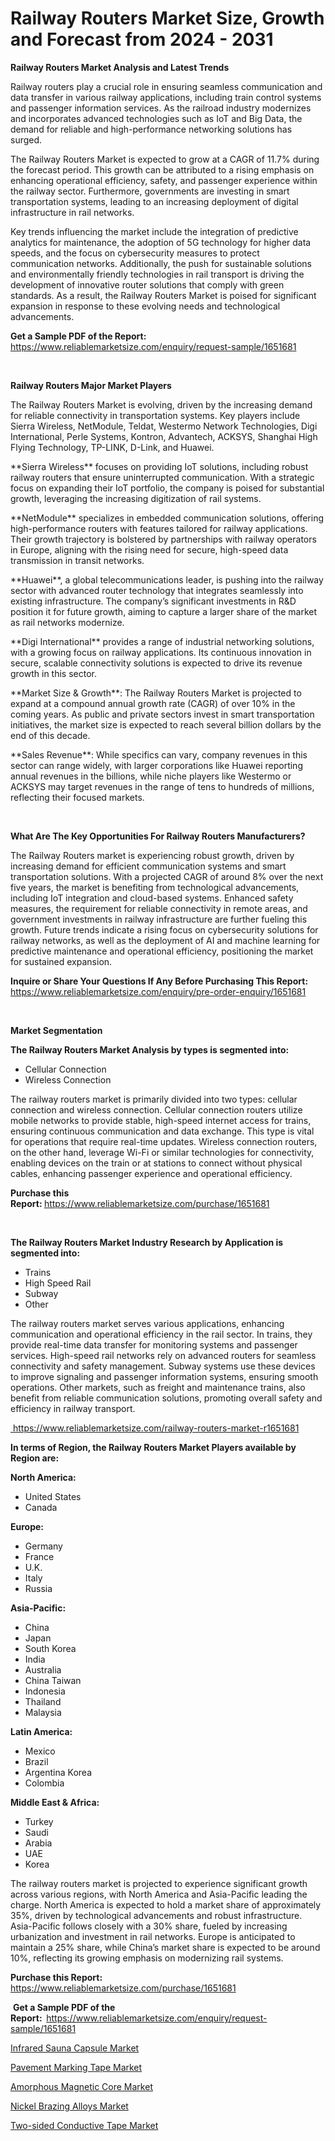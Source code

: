 <p><h1>Railway Routers Market Size, Growth and Forecast from 2024 - 2031</h1></p><p><strong>Railway Routers Market Analysis and Latest Trends</strong></p>
<p><p>Railway routers play a crucial role in ensuring seamless communication and data transfer in various railway applications, including train control systems and passenger information services. As the railroad industry modernizes and incorporates advanced technologies such as IoT and Big Data, the demand for reliable and high-performance networking solutions has surged. </p><p>The Railway Routers Market is expected to grow at a CAGR of 11.7% during the forecast period. This growth can be attributed to a rising emphasis on enhancing operational efficiency, safety, and passenger experience within the railway sector. Furthermore, governments are investing in smart transportation systems, leading to an increasing deployment of digital infrastructure in rail networks.</p><p>Key trends influencing the market include the integration of predictive analytics for maintenance, the adoption of 5G technology for higher data speeds, and the focus on cybersecurity measures to protect communication networks. Additionally, the push for sustainable solutions and environmentally friendly technologies in rail transport is driving the development of innovative router solutions that comply with green standards. As a result, the Railway Routers Market is poised for significant expansion in response to these evolving needs and technological advancements.</p></p>
<p><strong>Get a Sample PDF of the Report:&nbsp;</strong> <a href="https://www.reliablemarketsize.com/enquiry/request-sample/1651681?utm_campaign=1262&utm_medium=2&utm_source=Github&utm_content=ia&utm_term=26092024&utm_id=railway-routers">https://www.reliablemarketsize.com/enquiry/request-sample/1651681</a></p>
<p>&nbsp;</p>
<p><strong>Railway Routers Major Market Players</strong></p>
<p><p>The Railway Routers Market is evolving, driven by the increasing demand for reliable connectivity in transportation systems. Key players include Sierra Wireless, NetModule, Teldat, Westermo Network Technologies, Digi International, Perle Systems, Kontron, Advantech, ACKSYS, Shanghai High Flying Technology, TP-LINK, D-Link, and Huawei.</p><p>**Sierra Wireless** focuses on providing IoT solutions, including robust railway routers that ensure uninterrupted communication. With a strategic focus on expanding their IoT portfolio, the company is poised for substantial growth, leveraging the increasing digitization of rail systems.</p><p>**NetModule** specializes in embedded communication solutions, offering high-performance routers with features tailored for railway applications. Their growth trajectory is bolstered by partnerships with railway operators in Europe, aligning with the rising need for secure, high-speed data transmission in transit networks.</p><p>**Huawei**, a global telecommunications leader, is pushing into the railway sector with advanced router technology that integrates seamlessly into existing infrastructure. The company’s significant investments in R&D position it for future growth, aiming to capture a larger share of the market as rail networks modernize.</p><p>**Digi International** provides a range of industrial networking solutions, with a growing focus on railway applications. Its continuous innovation in secure, scalable connectivity solutions is expected to drive its revenue growth in this sector.</p><p>**Market Size & Growth**: The Railway Routers Market is projected to expand at a compound annual growth rate (CAGR) of over 10% in the coming years. As public and private sectors invest in smart transportation initiatives, the market size is expected to reach several billion dollars by the end of this decade.</p><p>**Sales Revenue**: While specifics can vary, company revenues in this sector can range widely, with larger corporations like Huawei reporting annual revenues in the billions, while niche players like Westermo or ACKSYS may target revenues in the range of tens to hundreds of millions, reflecting their focused markets.</p></p>
<p>&nbsp;</p>
<p><strong>What Are The Key Opportunities For Railway Routers Manufacturers?</strong></p>
<p><p>The Railway Routers market is experiencing robust growth, driven by increasing demand for efficient communication systems and smart transportation solutions. With a projected CAGR of around 8% over the next five years, the market is benefiting from technological advancements, including IoT integration and cloud-based systems. Enhanced safety measures, the requirement for reliable connectivity in remote areas, and government investments in railway infrastructure are further fueling this growth. Future trends indicate a rising focus on cybersecurity solutions for railway networks, as well as the deployment of AI and machine learning for predictive maintenance and operational efficiency, positioning the market for sustained expansion.</p></p>
<p><strong>Inquire or Share Your Questions If Any Before Purchasing This Report:</strong> <a href="https://www.reliablemarketsize.com/enquiry/pre-order-enquiry/1651681?utm_campaign=1262&utm_medium=2&utm_source=Github&utm_content=ia&utm_term=26092024&utm_id=railway-routers">https://www.reliablemarketsize.com/enquiry/pre-order-enquiry/1651681</a></p>
<p>&nbsp;</p>
<p><strong>Market Segmentation</strong></p>
<p><strong>The Railway Routers Market Analysis by types is segmented into:</strong></p>
<p><ul><li>Cellular Connection</li><li>Wireless Connection</li></ul></p>
<p><p>The railway routers market is primarily divided into two types: cellular connection and wireless connection. Cellular connection routers utilize mobile networks to provide stable, high-speed internet access for trains, ensuring continuous communication and data exchange. This type is vital for operations that require real-time updates. Wireless connection routers, on the other hand, leverage Wi-Fi or similar technologies for connectivity, enabling devices on the train or at stations to connect without physical cables, enhancing passenger experience and operational efficiency.</p></p>
<p><strong>Purchase this Report:&nbsp;</strong><a href="https://www.reliablemarketsize.com/purchase/1651681?utm_campaign=1262&utm_medium=2&utm_source=Github&utm_content=ia&utm_term=26092024&utm_id=railway-routers">https://www.reliablemarketsize.com/purchase/1651681</a></p>
<p>&nbsp;</p>
<p><strong>The Railway Routers Market Industry Research by Application is segmented into:</strong></p>
<p><ul><li>Trains</li><li>High Speed Rail</li><li>Subway</li><li>Other</li></ul></p>
<p><p>The railway routers market serves various applications, enhancing communication and operational efficiency in the rail sector. In trains, they provide real-time data transfer for monitoring systems and passenger services. High-speed rail networks rely on advanced routers for seamless connectivity and safety management. Subway systems use these devices to improve signaling and passenger information systems, ensuring smooth operations. Other markets, such as freight and maintenance trains, also benefit from reliable communication solutions, promoting overall safety and efficiency in railway transport.</p></p>
<p><a href="https://www.reliablemarketsize.com/railway-routers-market-r1651681?utm_campaign=1262&utm_medium=2&utm_source=Github&utm_content=ia&utm_term=26092024&utm_id=railway-routers">&nbsp;https://www.reliablemarketsize.com/railway-routers-market-r1651681</a></p>
<p><strong>In terms of Region, the Railway Routers Market Players available by Region are:</strong></p>
<p>
    <p> <strong> North America: </strong>
        <ul>
            <li>United States</li>
            <li>Canada</li>
        </ul>
        </p> 
    <p> <strong> Europe: </strong>
        <ul>
            <li>Germany</li>
            <li>France</li>
            <li>U.K.</li>
            <li>Italy</li>
            <li>Russia</li>
        </ul>
        </p> 
    <p> <strong> Asia-Pacific: </strong>
        <ul>
            <li>China</li>
            <li>Japan</li>
            <li>South Korea</li>
            <li>India</li>
            <li>Australia</li>
            <li>China Taiwan</li>
            <li>Indonesia</li>
            <li>Thailand</li>
            <li>Malaysia</li>
        </ul>
        </p> 
    <p> <strong> Latin America: </strong>
        <ul>
            <li>Mexico</li>
            <li>Brazil</li>
            <li>Argentina Korea</li>
            <li>Colombia</li>
        </ul>
        </p> 
    <p> <strong> Middle East & Africa: </strong>
        <ul>
            <li>Turkey</li>
            <li>Saudi</li>
            <li>Arabia</li>
            <li>UAE</li>
            <li>Korea</li>
        </ul>
    </p>
    </p>
<p><p>The railway routers market is projected to experience significant growth across various regions, with North America and Asia-Pacific leading the charge. North America is expected to hold a market share of approximately 35%, driven by technological advancements and robust infrastructure. Asia-Pacific follows closely with a 30% share, fueled by increasing urbanization and investment in rail networks. Europe is anticipated to maintain a 25% share, while China’s market share is expected to be around 10%, reflecting its growing emphasis on modernizing rail systems.</p></p>
<p><strong>Purchase this Report: </strong><a href="https://www.reliablemarketsize.com/purchase/1651681?utm_campaign=1262&utm_medium=2&utm_source=Github&utm_content=ia&utm_term=26092024&utm_id=railway-routers">https://www.reliablemarketsize.com/purchase/1651681</a></p>
<p>&nbsp;<strong>Get a Sample PDF of the Report:&nbsp;&nbsp;</strong><a href="https://www.reliablemarketsize.com/enquiry/request-sample/1651681?utm_campaign=1262&utm_medium=2&utm_source=Github&utm_content=ia&utm_term=26092024&utm_id=railway-routers">https://www.reliablemarketsize.com/enquiry/request-sample/1651681</a></p>
<p><strong></strong></p>
<p><p><a href="https://issuu.com/reportprime-2/docs/infrared-sauna-capsule-market-size-_ea9a9ed40e5ef0?utm_campaign=1262&utm_medium=2&utm_source=Github&utm_content=ia&utm_term=26092024&utm_id=railway-routers">Infrared Sauna Capsule Market</a></p><p><a href="https://issuu.com/reportprime-2/docs/pavement-marking-tape-market-size-2_e67afeae4d022f?utm_campaign=1262&utm_medium=2&utm_source=Github&utm_content=ia&utm_term=26092024&utm_id=railway-routers">Pavement Marking Tape Market</a></p><p><a href="https://www.linkedin.com/pulse/global-amorphous-magnetic-core-market-trends-innovations-yyqmf?utm_campaign=1262&utm_medium=2&utm_source=Github&utm_content=ia&utm_term=26092024&utm_id=railway-routers">Amorphous Magnetic Core Market</a></p><p><a href="https://www.linkedin.com/pulse/nickel-brazing-alloys-market-industry-trends-forecast-period-jxqhf?utm_campaign=1262&utm_medium=2&utm_source=Github&utm_content=ia&utm_term=26092024&utm_id=railway-routers">Nickel Brazing Alloys Market</a></p><p><a href="https://github.com/sofayahoo2023/Market-Research-Report-List-6/blob/main/two-sided-conductive-tape-market.md?utm_campaign=1262&utm_medium=2&utm_source=Github&utm_content=ia&utm_term=26092024&utm_id=railway-routers">Two-sided Conductive Tape Market</a></p></p>